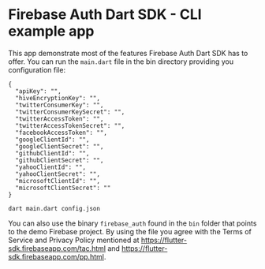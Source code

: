 # Firebase Auth Dart SDK - CLI example app

This app demonstrate most of the features Firebase Auth Dart SDK has to offer. You can run the `main.dart` file in the bin 
directory providing you configuration file:

```$json
{
  "apiKey": "",
  "hiveEncryptionKey": "",
  "twitterConsumerKey": "",
  "twitterConsumerKeySecret": "",
  "twitterAccessToken": "",
  "twitterAccessTokenSecret": "",
  "facebookAccessToken": "",
  "googleClientId": "",
  "googleClientSecret": "",
  "githubClientId": "",
  "githubClientSecret": "",
  "yahooClientId": "",
  "yahooClientSecret": "",
  "microsoftClientId": "",
  "microsoftClientSecret": ""
}
``` 

`dart main.dart config.json`

You can also use the binary `firebase_auth` found in the `bin` folder that points to the demo Firebase project. By using the file you agree with the Terms of 
Service and Privacy Policy mentioned at https://flutter-sdk.firebaseapp.com/tac.html and https://flutter-sdk.firebaseapp.com/pp.html.